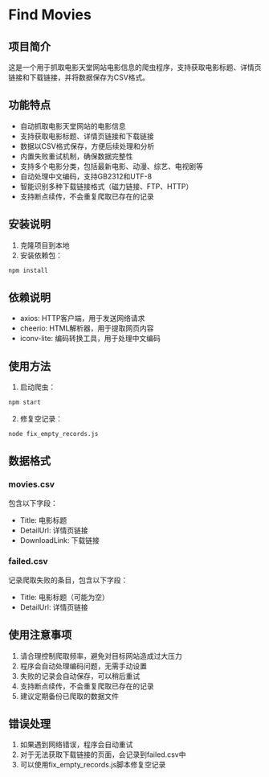 # Find Movies

## 项目简介

这是一个用于抓取电影天堂网站电影信息的爬虫程序，支持获取电影标题、详情页链接和下载链接，并将数据保存为CSV格式。

## 功能特点

- 自动抓取电影天堂网站的电影信息
- 支持获取电影标题、详情页链接和下载链接
- 数据以CSV格式保存，方便后续处理和分析
- 内置失败重试机制，确保数据完整性
- 支持多个电影分类，包括最新电影、动漫、综艺、电视剧等
- 自动处理中文编码，支持GB2312和UTF-8
- 智能识别多种下载链接格式（磁力链接、FTP、HTTP）
- 支持断点续传，不会重复爬取已存在的记录

## 安装说明

1. 克隆项目到本地
2. 安装依赖包：
```bash
npm install
```

## 依赖说明

- axios: HTTP客户端，用于发送网络请求
- cheerio: HTML解析器，用于提取网页内容
- iconv-lite: 编码转换工具，用于处理中文编码

## 使用方法

1. 启动爬虫：
```bash
npm start
```

2. 修复空记录：
```bash
node fix_empty_records.js
```

## 数据格式

### movies.csv
包含以下字段：
- Title: 电影标题
- DetailUrl: 详情页链接
- DownloadLink: 下载链接

### failed.csv
记录爬取失败的条目，包含以下字段：
- Title: 电影标题（可能为空）
- DetailUrl: 详情页链接

## 使用注意事项

1. 请合理控制爬取频率，避免对目标网站造成过大压力
2. 程序会自动处理编码问题，无需手动设置
3. 失败的记录会自动保存，可以稍后重试
4. 支持断点续传，不会重复爬取已存在的记录
5. 建议定期备份已爬取的数据文件

## 错误处理

1. 如果遇到网络错误，程序会自动重试
2. 对于无法获取下载链接的页面，会记录到failed.csv中
3. 可以使用fix_empty_records.js脚本修复空记录